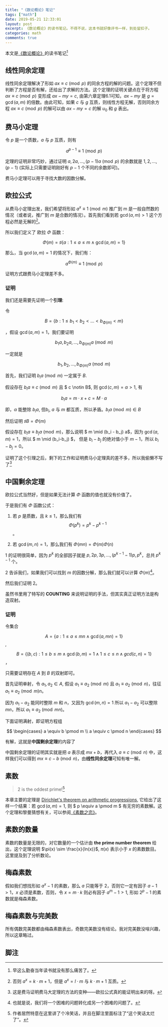 ```yaml
---
title: "《数论概论》笔记"
tags: ["math"]
date: 2019-05-21 12:33:01
layout: post
excerpt: 《数论概论》的读书笔记。不得不说，这本书就好像评书一样，到处留扣子。
categories: math
comments: true
---
```


本文是[《数论概论》](https://book.douban.com/subject/1884445/)的读书笔记[^1]

## 线性同余定理 ##

线性同余定理解决了形如 $ax \equiv c \pmod p$ 的同余方程的解的问题。这个定理不但判断了方程是否有解，还给出了求解的方法。这个定理的证明关键点在于将方程 $ax \equiv c \pmod p$ 变形成 $ax - my = c$, 由第六章定理6.1可知，$ax-my$ 是 $g = \gcd(a, m)$ 的倍数。由此可知，如果 $c$ 与 $g$ 互质，则线性方程无解，否则同余方程 $ax \equiv c \pmod p$ 的解可以由 $ax - my = c$ 的解 $u_0$ 和 $g$ 表出。

## 费马小定理 ##

令 $p$ 是一个质数，$a$ 与 $p$ 互质，则有

$$ a^{p-1} \equiv 1 \pmod p $$

定理的证明非常巧妙，通过证明 $a,2a,...,(p-1)a \pmod p$ 的余数就是 $1,2,...,(p-1)$ (实际上只需要证明刚好有 $p-1$ 个不同的余数即可)。

费马小定理可以用于寻找大数的因数分解。

## 欧拉公式 ##

从费马小定理出发，我们希望将形如 $a^x \equiv 1 \pmod m$ 推广到 m 是一般自然数的情况（或者说，推广到 $m$ 是合数的情况）。首先我们看到若 $\gcd(a, m) > 1$ 这个方程必然是无解的[^2]。

所以我们定义了 欧拉 $\Phi$ 函数：

$$\Phi(m)=\sharp\{a: 1 \leq a \leq m \wedge \gcd(a, m) = 1\}$$

那么，当 $\gcd(a, m)=1$ 的情况下，我们有：

$$a^{\Phi(m)} \equiv 1 \pmod p$$

证明方式跟费马小定理差不多。

### 证明 ###

我们还是需要先证明一个**引理**:

令  

$$ B = \{ b: 1\leq b_1 < b_2 < ... < b_{\Phi(m)} < m \}$$

，假设 $\gcd(a, m)=1$，我们要证明

$$b_1a,b_2a,...,b_{\Phi(m)}a \pmod m$$

一定就是

$$b_1,b_2,...,b_{\Phi(m)}a \pmod m$$

首先，我们证明 $b_ia \pmod m$ 一定属于 $B$.

假设存在 $b_ia \equiv c \pmod m$ 且 $ c \notin B$, 则 $\gcd(c, m) = \alpha > 1$, 有

$$ b_ia = m \cdot x + c = M \cdot \alpha $$

即，$\alpha$ 能整除 $b_ia$, 但$b_i$, $a$ 与 $m$ 都互质，所以矛盾。$b_ia \pmod m \in B$

然后证明 $\sharp B=\Phi(m)$

假设存在 $b_ia \equiv b_ja \pmod m$，那么说明 $ m \mid (b_i - b_j) a$，因为 $\gcd(a, m)=1$，所以 $ m \mid (b_i-b_j) $， 但是 $b_i-b_j$ 的绝对值小于 $m-1$，所以 $b_i-b_j=0$。

证明了这个引理之后，剩下的工作和证明费马小定理真的差不多，所以我偷懒不写了[^5]


## 中国剩余定理 ##

欧拉公式当然好，但是如果无法计算 $\Phi$ 函数的值也就没有价值了。

于是我们有 $\Phi$ 函数公式：

1. 若 $p$ 是质数，且 $k \leq 1$，那么我们有 $$\Phi(p^k)=p^k-p^{k-1}$$ 。

2. 若 $\gcd(m, n)=1$，那么我们有 $\Phi(mn)=\Phi(m)\Phi(n)$

1 的证明很简单，因为 $p^k$ 的全部因子就是 $p,2p,3p,...,(p^{k-1}-1)p,p^k$，总共 $p^{k-1}$ 个。

2 告诉我们，如果我们可以找到 $m$ 的因数分解，那么我们就可以计算 $\Phi(m)$[^3]。

然后我们证明 2。

虽然书里用了特写的 **COUNTING** 来说明证明的手法，但其实真正证明方法是构造双射。

### 证明 ###

令集合 

$$A = \{a: 1 \leq a \leq mn \wedge \gcd(a, mn)=1\}$$, 

$$B = \{(b, c): 1 \leq b \leq m \wedge \gcd(b, m) = 1 \wedge  1 \leq c \leq n \wedge gcd(c, n) = 1\}$$，
	
只需要证明存在 $A$  到 $B$ 的双射即可。

首先证明单射，令 $a_1, a_2 \in A$, 假设 $a_1 \equiv a_2 \pmod m$ 且 $a_1 \equiv a_2 \pmod n$，往征 $a_1 \equiv a_2 \pmod mn$。 

因为 $a_1 - a_2$ 能同时整除 $m$ 和 $n$，又因为 $\gcd(m,n)=1$ 所以 $a_1 - a_2$ 可以整除 $mn$，所以 $a_1 \equiv a_2 \pmod {mn}$。

下面证明满射，即证明方程组

$$
\begin{cases}
a \equiv b \pmod m \\
a \equiv c \pmod n
\end{cases}
$$

有解，这就是**中国剩余定理**的内容了

中国剩余定理的证明其实就是把 $a$ 表示成 $mx+b$，再代入 $a \equiv c \pmod n$ 中，这样我们可以得到 $mx \equiv c-b \pmod n$，由**线性同余定理**可知有唯一解。

## 素数 ##

> 2 is the oddest prime![^4]

本章主要的定理是 [Dirichlet's theorem on arithmetic progressions](https://en.wikipedia.org/wiki/Dirichlet%27s_theorem_on_arithmetic_progressions), 它给出了这样一个结果：若 $\gcd(a, m) = 1$, 则 $ p \equiv a \pmod m $ 有无穷的素数解。这个定理和黎曼猜想有关，可以参阅[《素数之恋》](https://book.douban.com/subject/3541506/)。

## 素数的数量 ##

素数的数量是无限的，对它数量的一个估计由 **the prime number theorem** 给出，这个定理说明 $\pi(x) \sim \frac{x}{ln(x)}$, $\pi(x)$ 表示小于 $x$ 的素数数目。这里提及到了分析数论。 

## 梅森素数 ##

假如我们想找形如 $a^x-1$ 的素数，那么 $a$ 只能等于 2，否则它一定有因子 $a-1>1$，$x$ 必须是素数，否则，令 $x = m \cdot k$ 则必有因子 $a^m-1>1$, 形如 $2^p-1$ 的素数就是梅森素数。

## 梅森素数与完美数 ##

所有偶数完美数都由梅森素数表出，奇数完美数没有结论。我对完美数没啥兴趣，所以这章略过。



## 脚注 ##

[^1]: 早这么勤奋当年读书就没有那么痛苦了。

[^2]: 否则 $a^x = k \cdot m + 1$，但是 $a^x = l \cdot m$ 与 $k \cdot m + 1$ 互质。

[^3]: 也就是说，我们将一个困难的问题转化成另一个困难的问题了。

[^4]: 作者居然特意在这里讲了个冷笑话，并且在脚注里面标注了“这个笑话太烂了”。

[^5]: 这是费马证明费马大定理的方法的变种——欧拉公式真的能证明出来的呀。
